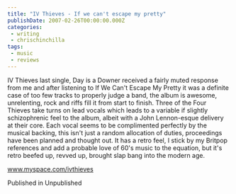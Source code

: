 ```yaml
---
title: "IV Thieves - If we can't escape my pretty"
publishDate: 2007-02-26T00:00:00.000Z
categories:
 - writing
 - chrischinchilla
tags: 
 - music 
 - reviews
---
```


IV Thieves last single, Day is a Downer received a fairly muted response from me and after listening to If We Can't Escape My Pretty it was a definite case of too few tracks to properly judge a band, the album is awesome, unrelenting, rock and riffs fill it from start to finish. Three of the Four Thieves take turns on lead vocals which leads to a variable if slightly schizophrenic feel to the album, albeit with a John Lennon-esque delivery at their core. Each vocal seems to be complimented perfectly by the musical backing, this isn't just a random allocation of duties, proceedings have been planned and thought out. It has a retro feel, I stick by my Britpop references and add a probable love of 60's music to the equation, but it's retro beefed up, revved up, brought slap bang into the modern age.

<a href=https://www.myspace.com/ivthieves target=_blank>www.myspace.com/ivthieves</a>

Published in Unpublished
